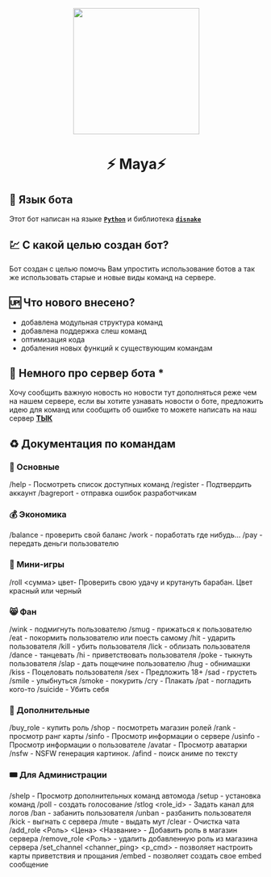 <p align="center">
  <img src="https://media.discordapp.net/attachments/1129555529342136462/1144759804099821588/image.png" width="250px">
  <h1 align="center">
    <p>⚡️ Maya⚡️</p>
  </h1>
</p>

## 📖 Язык бота
Этот бот написан на языке **[`Python`](https://www.python.org/)** и библиотека **[`disnake`](https://disnake.dev/)**

## 💹 С какой целью создан бот?
Бот создан с целью помочь Вам упростить использование ботов а так же использовать старые и новые виды команд на сервере.

## 🆙 Что нового внесено?
- добавлена модульная структура команд
- добавлена поддержка слеш команд
- оптимизация кода
- добаления новых функций к существующим командам

## 💽 Немного про сервер бота *
Хочу сообщить важную новость но новости тут дополняться реже чем на нашем сервере, если вы хотите узнавать новости о боте, предложить идею для команд или сообщить об ошибке то можете написать на наш сервер 
**[ТЫК]()**

## ♻ Документация по командам

### 	:scroll: Основные 
/help - Посмотреть список доступных команд
/register - Подтвердить аккаунт
/bagreport <bug or error> - отправка ошибок разработчикам

### 	:moneybag: Экономика 

/balance - проверить свой баланс
/work - поработать где нибудь...
/pay <user> <amount>- передать деньги пользователю

### 	:game_die: Мини-игры 

/roll <сумма> цвет- Проверить свою удачу и крутануть барабан. Цвет красный или черный

### 	:smile_cat: Фан 

/wink <user> - подмигнуть пользователю
/smug <user> - прижаться к пользователю
/eat <user> - покормить пользователю или поесть самому
/hit <user> - ударить пользователя
/kill <user> - убить пользователя
/lick <user> - облизать пользователя
/dance - танцевать
/hi <user> - приветствовать пользователя
/poke <user> - тыкнуть пользователя
/slap <user> - дать пощечине пользователю
/hug <user> - обнимашки
/kiss <user> - Поцеловать пользователя
/sex <user> - Предложить 18+
/sad - грустеть
/smile - улыбнуться
/smoke - покурить
/cry - Плакать
/pat <user> - погладить кого-то
/suicide - Убить себя

### 	:bookmark_tabs: Дополнительные

/buy_role <Role> - купить роль
/shop - посмотреть магазин ролей
/rank - просмотр ранг карты
/sinfo - Просмотр информации о сервере
/usinfo <user> - Просмотр информации о пользователе
/avatar <user> - Просмотр аватарки
/nsfw <type> - NSFW генерация картинок.
/afind <text> - поиск аниме по тексту

### 	:tickets: Для Администрации
/shelp - Просмотр дополнительных команд автомода
/setup <settings> <status> - установка команд
/poll <question> - создать голосование
/stlog <role_id> - Задать канал для логов
/ban <user> <reason> - забанить пользователя
/unban <user> <reason>- разбанить пользователя
/kick <reason> - выгнать с сервера
/mute <user> - выдать мут
/clear <count> - Очистка чата
/add_role <Роль> <Цена> <Название> - Добавить роль в магазин сервера
/remove_role <Роль> - удалить добавленную роль из магазина сервера
/set_channel <channer_ping> <p_cmd> - позволяет настроить карты приветствия и прощания
/embed - позволяет создать свое embed сообщение
